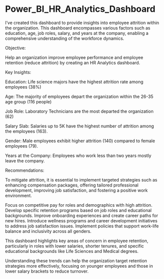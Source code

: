 # Power_BI_HR_Analytics_Dashboard

I’ve created this dashboard to provide insights into employee attrition within the organization. This dashboard encompasses various factors such as education, age, job roles, salary, and years at the company, enabling a comprehensive understanding of the workforce dynamics.


Objective:

Help an organization improve employee performance and employee retention (reduce attrition) by creating an HR Analytics dashboard.


Key Insights:

Education: Life science majors have the highest attrition rate among employees (38%)

Age: The majority of employees depart the organization within the 26-35 age group (116 people)

Job Role: Laboratory Technicians are the most departed the organization (62)

Salary Slab: Salaries up to 5K have the highest number of attrition among the employees (163).

Gender: Male employees exhibit higher attrition (140) compared to female employees (79).

Years at the Company: Employees who work less than two years mostly leave the company.


Recommendations:

To mitigate attrition, it is essential to implement targeted strategies such as enhancing compensation packages, offering tailored professional development, improving job satisfaction, and fostering a positive work environment.

Focus on competitive pay for roles and demographics with high attrition.
Develop specific retention programs based on job roles and educational backgrounds.
Improve onboarding experiences and create career paths for new hires.
Introduce wellness programs and career development initiatives to address job satisfaction issues.
Implement policies that support work-life balance and inclusivity across all genders.


This dashboard highlights key areas of concern in employee retention, particularly in roles with lower salaries, shorter tenures, and specific educational backgrounds like Life Sciences and Medical degrees.

Understanding these trends can help the organization target retention strategies more effectively, focusing on younger employees and those in lower salary brackets to reduce turnover.
